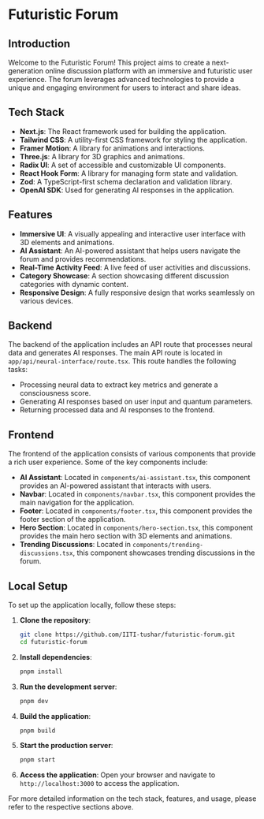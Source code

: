 # Futuristic Forum

## Introduction

Welcome to the Futuristic Forum! This project aims to create a next-generation online discussion platform with an immersive and futuristic user experience. The forum leverages advanced technologies to provide a unique and engaging environment for users to interact and share ideas.

## Tech Stack

- **Next.js**: The React framework used for building the application.
- **Tailwind CSS**: A utility-first CSS framework for styling the application.
- **Framer Motion**: A library for animations and interactions.
- **Three.js**: A library for 3D graphics and animations.
- **Radix UI**: A set of accessible and customizable UI components.
- **React Hook Form**: A library for managing form state and validation.
- **Zod**: A TypeScript-first schema declaration and validation library.
- **OpenAI SDK**: Used for generating AI responses in the application.

## Features

- **Immersive UI**: A visually appealing and interactive user interface with 3D elements and animations.
- **AI Assistant**: An AI-powered assistant that helps users navigate the forum and provides recommendations.
- **Real-Time Activity Feed**: A live feed of user activities and discussions.
- **Category Showcase**: A section showcasing different discussion categories with dynamic content.
- **Responsive Design**: A fully responsive design that works seamlessly on various devices.

## Backend

The backend of the application includes an API route that processes neural data and generates AI responses. The main API route is located in `app/api/neural-interface/route.tsx`. This route handles the following tasks:

- Processing neural data to extract key metrics and generate a consciousness score.
- Generating AI responses based on user input and quantum parameters.
- Returning processed data and AI responses to the frontend.

## Frontend

The frontend of the application consists of various components that provide a rich user experience. Some of the key components include:

- **AI Assistant**: Located in `components/ai-assistant.tsx`, this component provides an AI-powered assistant that interacts with users.
- **Navbar**: Located in `components/navbar.tsx`, this component provides the main navigation for the application.
- **Footer**: Located in `components/footer.tsx`, this component provides the footer section of the application.
- **Hero Section**: Located in `components/hero-section.tsx`, this component provides the main hero section with 3D elements and animations.
- **Trending Discussions**: Located in `components/trending-discussions.tsx`, this component showcases trending discussions in the forum.

## Local Setup

To set up the application locally, follow these steps:

1. **Clone the repository**:
   ```bash
   git clone https://github.com/IITI-tushar/futuristic-forum.git
   cd futuristic-forum
   ```

2. **Install dependencies**:
   ```bash
   pnpm install
   ```

3. **Run the development server**:
   ```bash
   pnpm dev
   ```

4. **Build the application**:
   ```bash
   pnpm build
   ```

5. **Start the production server**:
   ```bash
   pnpm start
   ```

6. **Access the application**:
   Open your browser and navigate to `http://localhost:3000` to access the application.

For more detailed information on the tech stack, features, and usage, please refer to the respective sections above.
